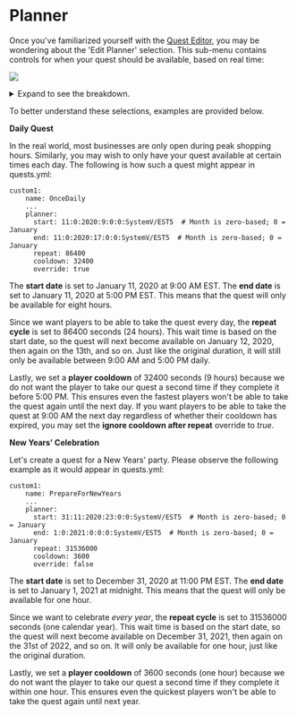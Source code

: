 # Planner

Once you've familiarized yourself with the [Quest Editor](../setup/quests-editor.md), you may be wondering about the 'Edit Planner' selection. This sub-menu contains controls for when your quest should be available, based on real time:

![](https://camo.githubusercontent.com/07cea0e4af2b6bde23df1ada96f63d46b090cfe97a32b8889eb3599245245ff8/68747470733a2f2f692e696d6775722e636f6d2f7743374134396a2e706e67)

<details>

<summary>Expand to see the breakdown.</summary>

1. Time the quest should become available
2. Time the quest should cease to be available
3. Length until quest is available again
4. Length to wait after completing quest
5. If true, players can take quest immediately after repeat cycle ends
6. Finish working on your quest planner

</details>

To better understand these selections, examples are provided below.

**Daily Quest**

In the real world, most businesses are only open during peak shopping hours. Similarly, you may wish to only have your quest available at certain times each day. The following is how such a quest might appear in quests.yml:

```
custom1:
    name: OnceDaily
    ...
    planner:
      start: 11:0:2020:9:0:0:SystemV/EST5  # Month is zero-based; 0 = January
      end: 11:0:2020:17:0:0:SystemV/EST5  # Month is zero-based; 0 = January
      repeat: 86400
      cooldown: 32400
      override: true
```

The **start date** is set to January 11, 2020 at 9:00 AM EST. The **end date** is set to January 11, 2020 at 5:00 PM EST. This means that the quest will only be available for eight hours.

Since we want players to be able to take the quest every day, the **repeat cycle** is set to 86400 seconds (24 hours). This wait time is based on the start date, so the quest will next become available on January 12, 2020, then again on the 13th, and so on. Just like the original duration, it will still only be available between 9:00 AM and 5:00 PM daily.

Lastly, we set a **player cooldown** of 32400 seconds (9 hours) because we do not want the player to take our quest a second time if they complete it before 5:00 PM. This ensures even the fastest players won't be able to take the quest again until the next day. If you want players to be able to take the quest at 9:00 AM the next day regardless of whether their cooldown has expired, you may set the **ignore cooldown after repeat** override to _true_.

**New Years' Celebration**

Let's create a quest for a New Years' party. Please observe the following example as it would appear in quests.yml:

```
custom1:
    name: PrepareForNewYears
    ...
    planner:
      start: 31:11:2020:23:0:0:SystemV/EST5  # Month is zero-based; 0 = January
      end: 1:0:2021:0:0:0:SystemV/EST5  # Month is zero-based; 0 = January
      repeat: 31536000
      cooldown: 3600
      override: false
```

The **start date** is set to December 31, 2020 at 11:00 PM EST. The **end date** is set to January 1, 2021 at midnight. This means that the quest will only be available for one hour.

Since we want to celebrate _every year_, the **repeat cycle** is set to 31536000 seconds (one calendar year). This wait time is based on the start date, so the quest will next become available on December 31, 2021, then again on the 31st of 2022, and so on. It will only be available for one hour, just like the original duration.

Lastly, we set a **player cooldown** of 3600 seconds (one hour) because we do not want the player to take our quest a second time if they complete it within one hour. This ensures even the quickest players won't be able to take the quest again until next year.
